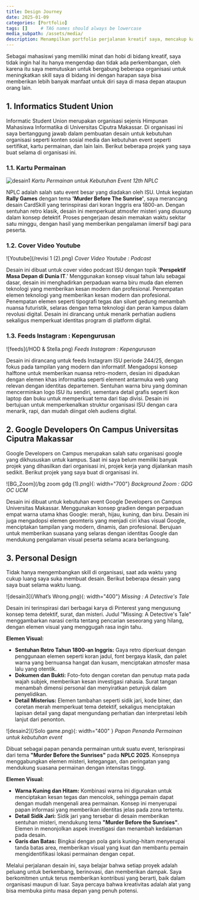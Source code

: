 ```yaml
---
title: Design Journey
date: 2025-01-09
categories: [Portfolio]
tags: []     # TAG names should always be lowercase
media_subpath: /assets/media/
description: Menampilkan portfolio perjalanan kreatif saya, mencakup karya desain grafis dari organisasi dan proyek personal dengan sentuhan inovatif dan beragam tema.
---
```


Sebagai mahasiswi yang memiliki minat dan hobi di bidang kreatif, saya tidak ingin hal itu hanya mengendap dan tidak ada perkembangan, oleh karena itu saya memutuskan untuk bergabung beberapa organisasi untuk meningkatkan skill saya di bidang ini dengan harapan saya bisa memberikan lebih banyak manfaat untuk diri saya di masa depan ataupun orang lain.

## 1. Informatics Student Union
Informatic Student Union merupakan organisasi sejenis Himpunan Mahasiswa Informatika di Universitas Ciputra Makassar. Di organisasi ini saya bertanggung jawab dalam pembuatan desain untuk kebutuhan organisasi seperti konten sosial media dan kebutuhan event seperti sertifikat, kartu permainan, dan lain lain. Berikut beberapa projek yang saya buat selama di organisasi ini.

### 1.1. Kartu Permainan
![desain1](/CardSkill.png)
_Kartu Permainan untuk Kebutuhan Event 12th NPLC_

NPLC adalah salah satu event besar yang diadakan oleh ISU. Untuk kegiatan <b>Rally Games</b> dengan tema <b>'Murder Before The Sunrise'</b>, saya merancang desain CardSkill yang terinspirasi dari koran Inggris era 1800-an. Dengan sentuhan retro klasik, desain ini memperkuat atmosfer misteri yang diusung dalam konsep detektif. Proses pengerjaan desain memakan waktu sekitar satu minggu, dengan hasil yang memberikan pengalaman iimersif bagi para peserta.

### 1.2. Cover Video Youtube
![Youtube](/revisi 1 (2).png)
_Cover Video Youtube : Podcast_

Desain ini dibuat untuk cover video podcast ISU dengan topik '<b>Perspektif Masa Depan di Dunia IT</b>.' Menggunakan konsep visual tahun lalu sebagai dasar, desain ini menghadirkan perpaduan warna biru muda dan elemen teknologi yang memberikan kesan modern dan profesional. Penempatan elemen teknologi yang memberikan kesan modern dan profesional. Penempatan elemen seperti tipografi tegas dan siluet gedung menambah nuansa futuristik, selaras dengan tema teknologi dan peran kampus dalam revolusi digital. Desain ini dirancang untuk menarik perhatian audiens sekaligus memperkuat identitas program di platform digital.

### 1.3. Feeds Instagram : Kepengurusan
![feeds](/HOD & Stella.png)
_Feeds Instagram : Kepengurusan_

Desain ini dirancang untuk feeds Instagram ISU periode 244/25, dengan fokus pada tampilan yang modern dan informatif. Mengadopsi konsep halftone untuk memberikan nuansa retro-modern, desian ini dipadukan dengan elemen khas informatika seperti element antarmuka web yang relevan dengan identitas departemen. Sentuhan warna biru yang dominan mencerminkan logo ISU itu sendiri, sementara detail grafis seperti ikon laptop dan buku untuk memperkuat tema dari tiap divisi. Desain ini bertujuan untuk memperkenalkan struktur organisasi ISU dengan cara menarik, rapi, dan mudah diingat oleh audiens digital.

## 2. Google Developers On Campus Universitas Ciputra Makassar
Google Developers on Campus merupakan salah satu organisasi google yang dikhususkan untuk kampus. Saat ini saya belum memiliki banyak projek yang dihasilkan dari organisasi ini, projek kerja yang dijalankan masih sedikit. Berikut projek yang saya buat di organisasi ini.

![BG_Zoom](/bg zoom gdg (1).png){: width="700"}
_Background Zoom : GDG OC UCM_

Desain ini dibuat untuk kebutuhan event Google Developers on Campus Universitas Makassar. Menggunakan konsep gradien dengan perpaduan empat warna utama khas Google: merah, hijau, kuning, dan biru. Desain ini juga mengadopsi elemen geomteris yang menjadi ciri  khas visual Google, menciptakan tampilan yang modern, dinamis, dan profesional. Berujuan untuk memberikan suasana yang selaras dengan identitas Google dan mendukung pengalaman visual peserta selama acara berlangsung.

## 3. Personal Design
Tidak hanya mengembangkan skill di organisasi, saat ada waktu yang cukup luang saya suka membuat desain. Berikut beberapa desain yang saya buat selama waktu luang.

![desain3](/What’s Wrong.png){: width="400"}
_Missing : A Detective's Tale_

Desain ini terinspirasi dari berbagai karya di Pinterest yang mengusung konsep tema detektif, surat, dan misteri. Judul "Missing: A Detective's Tale" menggambarkan narasi cerita tentang pencarian seseorang yang hilang, dengan elemen visual yang menggugah rasa ingin tahu.

<b>Elemen Visual:</b>
- <b>Sentuhan Retro Tahun 1800-an Inggris:</b> Gaya retro diperkuat dengan penggunaan elemen seperti koran jadul, font bergaya klasik, dan palet warna yang bernuansa hangat dan kusam, menciptakan atmosfer masa lalu yang otentik.
- <b>Dokumen dan Bukti:</b> Foto-foto dengan coretan dan penutup mata pada wajah subjek, memberikan kesan investigasi rahasia. Surat tangan menambah dimensi personal dan menyiratkan petunjuk dalam penyelidikan.
- <b>Detail Misterius:</b> Elemen tambahan seperti sidik jari, kode biner, dan coretan merah memperkuat tema detektif, sekaligus menciptakan lapisan detail yang dapat mengundang perhatian dan interpretasi lebih lanjut dari penonton.


![desain2](/Solo game.png){: width="400" }
_Papan Penanda Permainan untuk kebutuhan event_

Dibuat sebagai papan penanda permainan untuk suatu event, terisnpirasi dari tema <b>"Murder Before the Sunrises"</b> pada <b>NPLC 2025</b>. Konsepnya menggabungkan elemen misteri, ketegangan, dan peringatan yang mendukung suasana permainan dengan intensitas tinggi.

<b>Elemen Visual:</b>
- <b>Warna Kuning dan Hitam:</b> Kombinasi warna ini digunakan untuk menciptakan kesan tegas dan mencolok, sehingga pemain dapat dengan mudah mengenali area permainan. Konsep ini menyerupai papan informasi yang memberikan identitas jelas pada zona tertentu.
- <b>Detail Sidik Jari:</b> Sidik jari yang tersebar di desain memberikan sentuhan misteri, mendukung tema <b>"Murder Before the Sunrises"</b>. Elemen in  menonjolkan aspek investigasi dan menambah kedalaman pada desain.
- <b>Garis dan Batas:</b> Bingkai dengan pola garis kuning-hitam menyerupai tanda batas area, memberikan visual yang kuat dan membantu pemain mengidentifikasi lokasi permainan dengan cepat.

Melalui perjalanan desain ini, saya belajar bahwa setiap proyek adalah peluang untuk berkembang, berinovasi, dan memberikan dampak. Saya berkomitmen untuk terus memberikan kontribusi yang berarti, baik dalam organisasi maupun di luar. Saya percaya bahwa kreativitas adalah alat yang bisa membuka pintu masa depan yang penuh potensi.